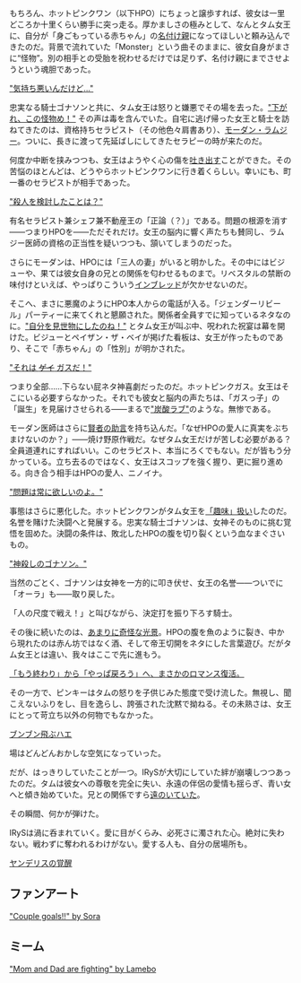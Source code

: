 <!-- title: その厚かましさ -->
<!-- relationship: Enemy -->

もちろん、ホットピンクワン（以下HPO）にちょっと譲歩すれば、彼女は一里どころか十里くらい勝手に突っ走る。厚かましさの極みとして、なんとタム女王に、自分が「身ごもっている赤ちゃん」の[名付け親](https://youtu.be/CUh9eciJil4?t=3061)になってほしいと頼み込んできたのだ。背景で流れていた「Monster」という曲そのままに、彼女自身がまさに“怪物”。別の相手との受胎を祝わせるだけでは足りず、名付け親にまでさせようという魂胆であった。

["気持ち悪いんだけど…"](#embed:https://youtu.be/CUh9eciJil4?t=3072)

忠実なる騎士ゴナソンと共に、タム女王は怒りと嫌悪でその場を去った。["下がれ、この怪物め！"](https://youtu.be/CUh9eciJil4?t=3146) その声は毒を含んでいた。自宅に逃げ帰った女王と騎士を訪ねてきたのは、資格持ちセラピスト（その他色々肩書あり）、[モーダン・ラムジー](https://youtu.be/CUh9eciJil4?t=3175)。ついに、長きに渡って先延ばしにしてきたセラピーの時が来たのだ。

何度か中断を挟みつつも、女王はようやく心の傷を[吐き出す](https://youtu.be/CUh9eciJil4?t=3600)ことができた。その苦悩のほとんどは、どうやらホットピンクワンに行き着くらしい。幸いにも、町一番のセラピストが相手であった。

["殺人を検討したことは？"](#embed:https://youtu.be/CUh9eciJil4?t=3721)

有名セラピスト兼シェフ兼不動産王の「正論（？）」である。問題の根源を消す――つまりHPOを――ただそれだけ。女王の脳内に響く声たちも賛同し、ラムジー医師の資格の正当性を疑いつつも、頷いてしまうのだった。

さらにモーダンは、HPOには「三人の妻」がいると明かした。その中にはビジューや、果ては彼女自身の兄との関係を匂わせるものまで。リベスタルの禁断の味付けといえば、やっぱりこういう[インブレッド](https://youtu.be/CUh9eciJil4?t=3844)が欠かせないのだ。

そこへ、まさに悪魔のようにHPO本人からの電話が入る。「ジェンダーリビール」パーティーに来てくれと懇願された。関係者全員すでに知っているネタなのに。["自分を見世物にしたのね！"](https://youtu.be/CUh9eciJil4?t=3892) とタム女王が叫ぶ中、呪われた祝宴は幕を開けた。ビジューとペイザン・ザ・ベイが掲げた看板は、女王が作ったものであり、そこで「赤ちゃん」の「性別」が明かされた。

["それは ~~ゲイ~~ ガスだ！"](#embed:https://youtu.be/CUh9eciJil4?t=3959)

つまり全部……下らない屁ネタ神喜劇だったのだ。ホットピンクガス。女王はそこにいる必要すらなかった。それでも彼女と脳内の声たちは、「ガスっ子」の「誕生」を見届けさせられる――まるで["炭酸ラブ"](https://youtu.be/CUh9eciJil4?t=4071)のような。無惨である。

モーダン医師はさらに[賢者の助言](https://youtu.be/CUh9eciJil4?t=4128)を持ち込んだ。「なぜHPOの愛人に真実をぶちまけないのか？」――焼け野原作戦だ。なぜタム女王だけが苦しむ必要がある？ 全員道連れにすればいい。このセラピスト、本当にろくでもない。だが皆もう分かっている。立ち去るのではなく、女王はスコップを強く握り、更に掘り進める。向き合う相手はHPOの愛人、ニノイナ。

["問題は常に欲しいのよ。"](#embed:https://youtu.be/CUh9eciJil4?t=4247)

事態はさらに悪化した。ホットピンクワンがタム女王を[「趣味」扱い](https://youtu.be/CUh9eciJil4?t=4381)したのだ。名誉を賭けた決闘へと発展する。忠実な騎士ゴナソンは、女神そのものに挑む覚悟を固めた。決闘の条件は、敗北したHPOの腹を切り裂くという血なまぐさいもの。

["神殺しのゴナソン。"](#embed:https://youtu.be/CUh9eciJil4?t=4835)

当然のごとく、ゴナソンは女神を一方的に叩き伏せ、女王の名誉――ついでに「オーラ」も――取り戻した。

「人の尺度で戦え！」と叫びながら、決定打を振り下ろす騎士。

その後に続いたのは、[あまりに奇怪な光景](https://youtu.be/CUh9eciJil4?t=4854)。HPOの腹を魚のように裂き、中から現れたのは赤ん坊ではなく酒、そして帝王切開をネタにした言葉遊び。だがタム女王とは違い、我々はここで先に進もう。

[「もう終わり」から「やっぱ戻ろう」へ、まさかのロマンス復活。](#embed:https://youtu.be/CUh9eciJil4?t=5044)

その一方で、ピンキーはタムの怒りを子供じみた態度で受け流した。無視し、聞こえないふりをし、目を逸らし、誇張された沈黙で拗ねる。その未熟さは、女王にとって苛立ち以外の何物でもなかった。

[ブンブン飛ぶハエ](#embed:https://www.youtube.com/live/os9TbwMUcbk?t=8813)

場はどんどんおかしな空気になっていった。

だが、はっきりしていたことが一つ。IRySが大切にしていた絆が崩壊しつつあったのだ。タムは彼女への尊敬を完全に失い、永遠の伴侶の愛情も揺らぎ、青い女へと傾き始めていた。兄との関係ですら[遠のいていた](https://www.youtube.com/live/os9TbwMUcbk?t=10224)。

その瞬間、何かが弾けた。

IRySは渦に呑まれていく。愛に目がくらみ、必死さに濁された心。絶対に失わない。戦わずに奪われるわけがない。愛する人も、自分の居場所も。

[ヤンデリスの覚醒](#embed:https://www.youtube.com/live/os9TbwMUcbk?t=10565)

## ファンアート

["Couple goals!!" by Sora](https://x.com/GuyFloating/status/1921366078610923856)

## ミーム

["Mom and Dad are fighting" by Lamebo](https://x.com/Lambo_ide/status/1921064184957022428)

<!-- bijou -->
